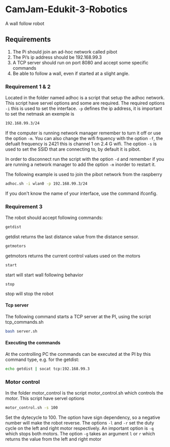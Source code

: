 # CamJam-Edukit-3-Robotics
A wall follow robot


## Requirements
1. The Pi should join an ad-hoc network called pibot
2. The Pi’s ip address should be  192.168.99.3
3. A TCP server should run on port 8080 and accept some specific commands
4. Be able to follow a wall, even if started at a slight angle.

### Requirement 1 & 2
Located in the folder named adhoc is a script that setup the adhoc network. This script have servel options and some are required. The required options `-i` this is used to set the interface. `-p` defines the ip address, it is important to set the netmask an exemple is 
``` bash
192.168.99.3/24
```
If the computer is running network manager remember to turn it off or use the option `-m`. You can also change the wifi frquency with the option `-f`, the defualt frequency is 2421 this is channel 1 on 2.4 G wifi. The option `-s` is used to set the SSID that are connecting to, by default it is pibot. 

In order to disconnect run the script with the option `-d` and remember if you are running a network manager to add the option `-m` inorder to restart it. 

The following example is used to join the pibot network from the raspberry 
``` bash
adhoc.sh -i wlan0 -p 192.168.99.3/24
```
If you don't know the name of your interface, use the command ifconfig. 


### Requirement 3
The robot should accept following commands:  
``` bash
getdist 
```
getdist returns the last distance value from the distance sensor.

``` bash
getmotors
```
getmotors returns the current control values used on the motors

``` bash
start
```
start will start wall following behavior

``` bas
stop
```
stop will stop the robot

#### Tcp server
The following command starts a TCP server at the PI, using the script tcp_commands.sh
``` bash
bash server.sh
```
#### Executing the commands
At the controlling PC the commands can be executed at the PI by this command type, e.g. for the getdist:
``` bash
echo getdist | socat tcp:192.168.99.3
```

### Motor control
In the folder motor_control is the script motor_control.sh which controls the motor. This script have servel options
``` bash 
motor_control.sh -s 100
```

Set the dytecycle to 100. The option have sign dependency, so a negative number will make the robot reverse. The options `-l` and `-r` set the duty cycle on the left and right motor respectively. 
An important option is `-q` which stops both motors. The option `-g` takes an argument `l` or `r` which returns the value from the left and right motor 
